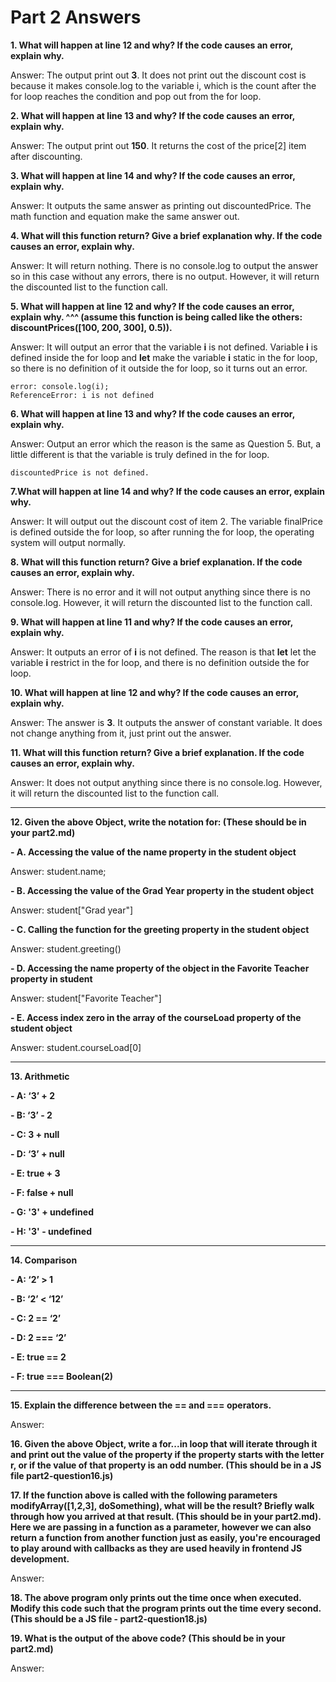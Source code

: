 # Part 2 Answers

**1. What will happen at line 12 and why? If the code causes an error, explain why.**

Answer: The output print out **3**. It does not print out the discount cost is because it makes console.log to the variable i, which is the count after the for loop reaches the condition and pop out from the for loop.

**2. What will happen at line 13 and why? If the code causes an error, explain why.**

Answer: The output print out **150**. It returns the cost of the price[2] item after discounting.

**3. What will happen at line 14 and why? If the code causes an error, explain why.**

Answer: It outputs the same answer as printing out discountedPrice. The math function and equation make the same answer out.

**4. What will this function return? Give a brief explanation why. If the code causes an error, explain why.**

Answer: It will return nothing. There is no console.log to output the answer so in this case without any errors, there is no output. However, it will return the discounted list to the function call.

**5. What will happen at line 12 and why?  If the code causes an error, explain why. ^^^ (assume this function is being called like the others: discountPrices([100, 200, 300], 0.5)).**

Answer: It will output an error that the variable **i** is not defined. Variable **i** is defined inside the for loop and **let** make the variable **i** static in the for loop, so there is no definition of it outside the for loop, so it turns out an error.

```
error: console.log(i);
ReferenceError: i is not defined 
```

**6. What will happen at line 13 and why? If the code causes an error, explain why.**

Answer: Output an error which the reason is the same as Question 5. But, a little different is that the variable is truly defined in the for loop.
```
discountedPrice is not defined.
```

**7.What will happen at line 14 and why? If the code causes an error, explain why.**

Answer: It will output out the discount cost of item 2. The variable finalPrice is defined outside the for loop, so after running the for loop, the operating system will output normally.

**8. What will this function return? Give a brief explanation. If the code causes an error, explain why.**

Answer: There is no error and it will not output anything since there is no console.log. However, it will return the discounted list to the function call.

**9. What will happen at line 11 and why? If the code causes an error, explain why.**

Answer: It outputs an error of **i** is not defined. The reason is that **let** let the variable **i** restrict in the for loop, and there is no definition outside the for loop.

**10. What will happen at line 12 and why? If the code causes an error, explain why.**

Answer: The answer is **3**. It outputs the answer of constant variable. It does not change anything from it, just print out the answer.

**11. What will this function return? Give a brief explanation. If the code causes an error, explain why.**

Answer: It does not output anything since there is no console.log. However, it will return the discounted list to the function call.

--------------------------

**12. Given the above Object, write the notation for:  (These should be in your part2.md)**

**- A. Accessing the value of the name property in the student object**

Answer: student.name;

**- B. Accessing the value of the Grad Year property in the student object**

Answer: student["Grad year"]

**- C. Calling the function for the greeting property in the student object**

Answer: student.greeting()

**- D. Accessing the name property of the object in the Favorite Teacher property in student**

Answer: student["Favorite Teacher"]

**- E. Access index zero in the array of the courseLoad property of the student object**

Answer: student.courseLoad[0]

--------------------------

**13. Arithmetic**

**- A: ‘3’ + 2**

**- B: ‘3’ - 2**

**- C: 3 + null**

**- D: ‘3’ + null**

**- E: true + 3**

**- F: false + null**

**- G: '3' + undefined**

**- H: '3' - undefined**

----------------------------

**14. Comparison**

**- A: ‘2’ > 1**

**- B: ‘2’ < ‘12’**

**- C: 2 == ‘2’**

**- D: 2 === ‘2’**

**- E: true == 2**

**- F: true === Boolean(2)**

-----------------------------
**15. Explain the difference between the == and === operators.**

Answer:

**16. Given the above Object, write a for...in loop that will iterate through it and print out the value of the property if the property starts with the letter r, or if the value of that property is an odd number.  (This should be in a JS file part2-question16.js)**

**17. If the function above is called with the following parameters modifyArray([1,2,3], doSomething), what will be the result? Briefly walk through how you arrived at that result. (This should be in your part2.md). Here we are passing in a function as a parameter, however we can also return a function from another function just as easily, you're encouraged to play around with callbacks as they are used heavily in frontend JS development.**

Answer:

**18. The above program only prints out the time once when executed. Modify this code such that the program prints out the time every second.  (This should be a JS file - part2-question18.js)**

**19. What is the output of the above code? (This should be in your part2.md)**

Answer:
